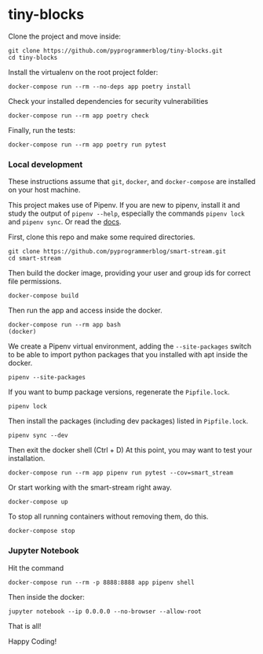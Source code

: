  tiny-blocks
=============

Clone the project and move inside:
```shell
git clone https://github.com/pyprogrammerblog/tiny-blocks.git
cd tiny-blocks
```
 
Install the virtualenv on the root project folder:
```shell
docker-compose run --rm --no-deps app poetry install
```

Check your installed dependencies for security vulnerabilities
```shell
docker-compose run --rm app poetry check
```

Finally, run the tests:
```shell
docker-compose run --rm app poetry run pytest
```


### Local development

These instructions assume that ``git``, ``docker``, and ``docker-compose`` are
installed on your host machine.

This project makes use of Pipenv. If you are new to pipenv, install it and
study the output of ``pipenv --help``, especially the commands ``pipenv lock``
and ``pipenv sync``. Or read the [docs](https://docs.pipenv.org/).

First, clone this repo and make some required directories.

```shell
git clone https://github.com/pyprogrammerblog/smart-stream.git
cd smart-stream
```

Then build the docker image, providing your user and group ids for correct file
permissions.

```shell
docker-compose build
```

Then run the app and access inside the docker.

```shell
docker-compose run --rm app bash
(docker)
```

We create a Pipenv virtual environment, adding the `--site-packages` switch
to be able to import python packages that you installed with apt inside the
docker.

```shell
pipenv --site-packages
```

If you want to bump package versions, regenerate the `Pipfile.lock`.

```shell
pipenv lock
```

Then install the packages (including dev packages) listed in `Pipfile.lock`.

```shell
pipenv sync --dev
```
Then exit the docker shell (Ctrl + D)
At this point, you may want to test your installation.

```shell
docker-compose run --rm app pipenv run pytest --cov=smart_stream
```
Or start working with the smart-stream right away.

```shell
docker-compose up
```

To stop all running containers without removing them, do this.

```shell
docker-compose stop
```

### Jupyter Notebook

Hit the command

```shell
docker-compose run --rm -p 8888:8888 app pipenv shell
```

Then inside the docker:

```shell
jupyter notebook --ip 0.0.0.0 --no-browser --allow-root
```

That is all!

Happy Coding!
